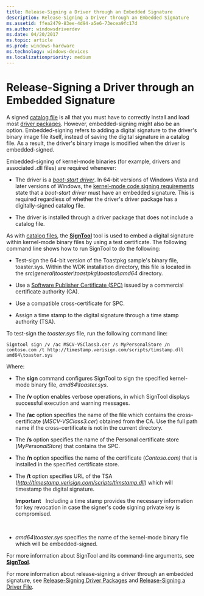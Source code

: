 ```yaml
---
title: Release-Signing a Driver through an Embedded Signature
description: Release-Signing a Driver through an Embedded Signature
ms.assetid: ffea2479-83ee-4d94-a5e6-73ecea9fc17d
ms.author: windowsdriverdev
ms.date: 04/20/2017
ms.topic: article
ms.prod: windows-hardware
ms.technology: windows-devices
ms.localizationpriority: medium
---
```


# Release-Signing a Driver through an Embedded Signature


A signed [catalog file](catalog-files.md) is all that you must have to correctly install and load most [driver packages](driver-packages.md). However, embedded-signing might also be an option. Embedded-signing refers to adding a digital signature to the driver's binary image file itself, instead of saving the digital signature in a catalog file. As a result, the driver's binary image is modified when the driver is embedded-signed.

Embedded-signing of kernel-mode binaries (for example, drivers and associated .dll files) are required whenever:

-   The driver is a [*boot-start driver*](https://msdn.microsoft.com/library/windows/hardware/ff556272#wdkgloss-boot-start-driver). In 64-bit versions of Windows Vista and later versions of Windows, the [kernel-mode code signing requirements](kernel-mode-code-signing-requirements--windows-vista-and-later-.md) state that a *boot-start driver* must have an embedded signature. This is required regardless of whether the driver's driver package has a digitally-signed catalog file.

-   The driver is installed through a driver package that does not include a catalog file.

As with [catalog files](catalog-files.md), the [**SignTool**](https://msdn.microsoft.com/library/windows/hardware/ff551778) tool is used to embed a digital signature within kernel-mode binary files by using a test certificate. The following command line shows how to run SignTool to do the following:

-   Test-sign the 64-bit version of the Toastpkg sample's binary file, toaster.sys. Within the WDK installation directory, this file is located in the *src\\general\\toaster\\toastpkg\\toastcd\\amd64* directory.

-   Use a [Software Publisher Certificate (SPC)](software-publisher-certificate.md) issued by a commercial certificate authority (CA).

-   Use a compatible cross-certificate for SPC.

-   Assign a time stamp to the digital signature through a time stamp authority (TSA).

To test-sign the *toaster.sys* file, run the following command line:

```
Signtool sign /v /ac MSCV-VSClass3.cer /s MyPersonalStore /n contoso.com /t http://timestamp.verisign.com/scripts/timstamp.dll amd64\toaster.sys
```

Where:

-   The **sign** command configures SignTool to sign the specified kernel-mode binary file, *amd64\\toaster.sys*.

-   The **/v** option enables verbose operations, in which SignTool displays successful execution and warning messages.

-   The **/ac** option specifies the name of the file which contains the cross-certificate (*MSCV-VSClass3.cer*) obtained from the CA. Use the full path name if the cross-certificate is not in the current directory.

-   The **/s** option specifies the name of the Personal certificate store (*MyPersonalStore)* that contains the SPC.

-   The **/n** option specifies the name of the certificate (*Contoso.com)* that is installed in the specified certificate store.

-   The **/t** option specifies URL of the TSA (*http://timestamp.verisign.com/scripts/timstamp.dll*) which will timestamp the digital signature.

    **Important**   Including a time stamp provides the necessary information for key revocation in case the signer's code signing private key is compromised.

     

-   *amd64\\toaster.sys* specifies the name of the kernel-mode binary file which will be embedded-signed.

For more information about SignTool and its command-line arguments, see [**SignTool**](https://msdn.microsoft.com/library/windows/hardware/ff551778).

For more information about release-signing a driver through an embedded signature, see [Release-Signing Driver Packages](release-signing-driver-packages.md) and [Release-Signing a Driver File](release-signing-a-driver-file.md).

 

 





